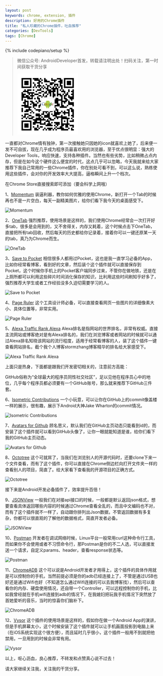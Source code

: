 ```yaml
---
layout: post
keywords: chrome, extension, 插件
description: 好用的Chrome插件
title: "私人珍藏的Chrome插件，吐血推荐"
categories: [DevTools]
tags: [Chrome]
---
```

{% include codepiano/setup %}

> 微信公众号: AndroidDeveloper首发，转载请注明出处！扫码关注，第一时间获取干货分享
>
> <img src="/image/weixinpublic_200.png" />

一直都对Chrome情有独钟，第一次接触她只因她的icon就喜欢上她了，后来便一发不可自拔，现在几乎成为程序员最喜欢用的浏览器，至于优点很明显：强大的Developer Tools，响应快速，支持各种插件。当然也有些劣势，比如稍微占点内存，但是在如今这个硬件这么便宜的时代，这点几乎可以忽略，今天我就来给大家推荐下我自己常用的一些Chrome插件，你在别处可看不到，可以这么说，熟练使用这些插件，会对你的开发效率大大提高，逼格瞬间上升一个档次。

在Chrome Store直接搜索即可添加（要会科学上网哦）

1、[Momentum](https://chrome.google.com/webstore/detail/momentum/laookkfknpbbblfpciffpaejjkokdgca)
装逼利器，教你如何优雅的使用Chrome，新打开一个Tab的时候再也不是一片空白，每天一副精美图片，给你们看下我今天的桌面感受下。

![Momentum](http://segmentfault.com/img/bVsgpg)


2、[OneTab](https://chrome.google.com/webstore/detail/onetab/chphlpgkkbolifaimnlloiipkdnihall)
强烈推荐，使用场景是这样的，我们使用Chrome经常会一次打开好多tab，很多是会用到的，又不舍得关，内存又耗着，这个时候点击下OneTab，直接把所有tab回收，然后每天的历史都给你记录着，接着你可以一键还原某一天的tab，真乃为Chrome而生。

![OneTab](http://segmentfault.com/img/bVsgpi)


3、[Save to Pocket](https://chrome.google.com/webstore/detail/save-to-pocket/niloccemoadcdkdjlinkgdfekeahmflj)
相信很多人都用过Pocket，这也是我一直学习必备的App，比如你经常看博客，看到好的文章，然后装个这个插件就可以直接保存到Pocket，这个时候你手机上的Pocket客户端同步过来，不管你在做地铁，还是在上厕所都可以利用这些碎片时间消化保存的知识，比利用这些时间刷知乎好多了，强烈推荐大学生或者工作经验没多久迫切需要学习的人。

![Save to Pocket](http://segmentfault.com/img/bVsgpj)


4、[Page Ruler](https://chrome.google.com/webstore/detail/page-ruler/jlpkojjdgbllmedoapgfodplfhcbnbpn)
这个工具设计师必备，可以直接查看网页一些图片的详细像素大小、具体位置等，非常实用。

![Page Ruler](http://segmentfault.com/img/bVsgpl)


5、[Alexa Traffic Rank Alexa](http://www.alexa.com/)
Alexa排名是指网站的世界排名，非常有权威。直接主流网站或博客绝对是有Alexa排名的，我们在浏览博客或者网站的时候就可以通过Alexa排名知晓该网站的流行程度，适用于经常看博客的人，装了这个插件一键查看网站排名，截个我个人博客stormzhang博客精华的排名给大家感受下。

![Alexa Traffic Rank Alexa](http://segmentfault.com/img/bVsgpr)

上面只是热身，下面都是跟我们开发密切相关的，注意前方高能：

GitHub俗称为“全球最大的程序员同性社交社区”，足以见他在程序员心中的地位，几乎每个程序员都必须要有一个GitHub账号，那么就来推荐下GitHub三件套。

6、[Isometric Contributions](https://chrome.google.com/webstore/detail/isometric-contributions/mjoedlfflcchnleknnceiplgaeoegien)
一个小玩意，可以让你在GitHub上的commit像盖楼一样的展示，很有趣，展示下Android大神Jake Wharton的commit情况。

![Isometric Contributions](http://segmentfault.com/img/bVsgpu)


7、[Avatars for Github](https://github.com/anasnakawa/chrome-github-avatars)
顾名思义，默认我们在GitHub主页动态只能看到id的，而安装了这个插件就可以看到GitHub头像了，让你一眼就能知道是谁，给你们看下我的GitHub主页动态。

![Avatars for Github](http://segmentfault.com/img/bVsgpF)


8、[Octotree](https://github.com/buunguyen/octotree)
这个可就屌了，当我们在浏览别人的开源代码时，还要clone下来一个文件查看，而有了这个插件，你可以直接在Chrome侧边栏向打开文件夹一样的查看别人的项目，简直了。给大家看下查看我的开源项目的正确方式。

![Octotree](http://segmentfault.com/img/bVsgpK)


接下来是Android开发必备插件了，效率提升百倍！

9、[JSONView](https://chrome.google.com/webstore/detail/jsonview/chklaanhfefbnpoihckbnefhakgolnmc)
一般我们在对接api接口的时候，一般都是默认返回json格式，想要查看具体返回哪些内容的时候通过Chrome查看全乱的，而且中文编码也不对，而有了这个插件就不一样了，自动跟你排列出Json数据，不管返回数据有多复杂，你都可以很直观的了解他的数据格式，简直开发者必备。

![JSONView](http://segmentfault.com/img/bVsgpL)


10、[Postman](https://chrome.google.com/webstore/detail/fhbjgbiflinjbdggehcddcbncdddomop)
开发者在调试网络时候，Linux平台一般常用curl这种命令行工具，而如果你不会使用或者不习惯命令行，那Postman是你的不二人选，可以直接发送一个请求，自定义params、header，查看response状态等。

![Postman](http://segmentfault.com/img/bVsgpN)


11、[ChromeADB](https://chrome.google.com/webstore/detail/chromeadb/fhdoijgfljahinnpbolfdimpcfoicmnm)
这个可以说是Android开发者才用得上，这个插件的具体作用就是可以控制你的手机，当然前提必须是你的adb已经连接上了，不管是通过USB也好还是通过Wifi也好（不知道怎么通过Wifi连接的可以去我博客找），然后可以查看你的内存、硬盘使用情况，还自带一个Controller，可以远程控制你的手机，比如我曾经就在手机wifi连接到adb的情况下，在我媳妇把玩我手机情况下突然放了首她爱听的音乐，当时的惊喜你们脑补下。

![ChromeADB](http://segmentfault.com/img/bVsgpQ)

12、[Vysor](https://chrome.google.com/webstore/detail/vysor-beta/gidgenkbbabolejbgbpnhbimgjbffefm)
这个插件的使用场景是这样的，假如你在做一个Android App的演讲，但是手机屏幕太小，这个时候安装了这个插件就可以让手机画面投影到电脑上来（在iOS系统实现这个很方便），而且延时几乎很小，这个插件一般用不到就把他禁用，一旦用到的时候会非常有用。

![Vysor](http://segmentfault.com/img/bVsgpR)

以上，呕心沥血，良心推荐，不转发和点赞真心说不过去！

请大家继续关注我，关注我的干货分享。


